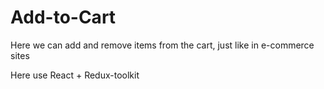 # Add-to-Cart

Here we can add and remove items from the cart, just like in e-commerce sites

Here use React + Redux-toolkit
